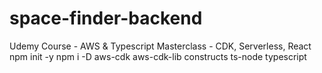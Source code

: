 # space-finder-backend
Udemy Course -  AWS &amp; Typescript Masterclass - CDK, Serverless, React
npm init -y
npm i -D aws-cdk aws-cdk-lib constructs ts-node typescript